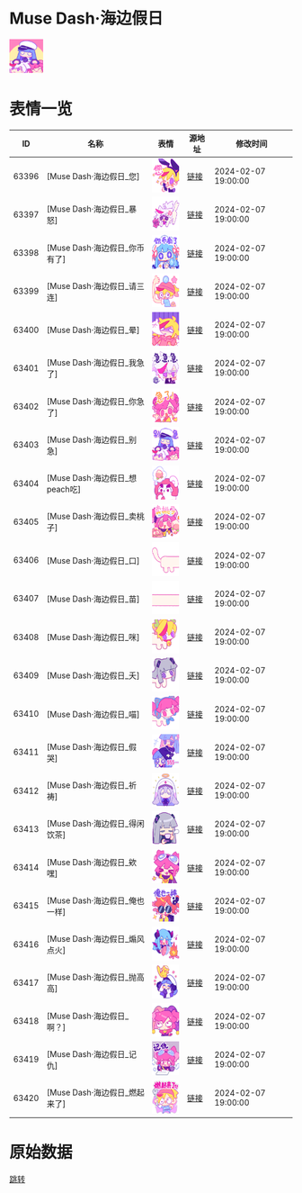 # Muse Dash·海边假日

<img src="./cover.png" height="60" alt="cover" />

# 表情一览

|ID|名称|表情|源地址|修改时间|
|----|----|----|----|----|
|63396|[Muse Dash·海边假日_您]|<img src="./pic/063396_%5BMuse Dash·海边假日_您%5D.png" height="60" alt="您"/>|[链接](https://i0.hdslb.com/bfs/garb/7186ef0e1f49ac2e155b1bf11ecc0df286c83105.png)|2024-02-07 19:00:00|
|63397|[Muse Dash·海边假日_暴怒]|<img src="./pic/063397_%5BMuse Dash·海边假日_暴怒%5D.png" height="60" alt="暴怒"/>|[链接](https://i0.hdslb.com/bfs/garb/73cbc7dbc2b33a4fecdfdb19dedc18b02e0512c4.png)|2024-02-07 19:00:00|
|63398|[Muse Dash·海边假日_你币有了]|<img src="./pic/063398_%5BMuse Dash·海边假日_你币有了%5D.png" height="60" alt="你币有了"/>|[链接](https://i0.hdslb.com/bfs/garb/11303d79a700cad11f76fd18121de62eda642a35.png)|2024-02-07 19:00:00|
|63399|[Muse Dash·海边假日_请三连]|<img src="./pic/063399_%5BMuse Dash·海边假日_请三连%5D.png" height="60" alt="请三连"/>|[链接](https://i0.hdslb.com/bfs/garb/4f8712bc98d2cad5d33ec47bfaf1cc3cd050559e.png)|2024-02-07 19:00:00|
|63400|[Muse Dash·海边假日_晕]|<img src="./pic/063400_%5BMuse Dash·海边假日_晕%5D.png" height="60" alt="晕"/>|[链接](https://i0.hdslb.com/bfs/garb/4ea7e89733d4ea83b1a9a159d1ee68d27a8bc161.png)|2024-02-07 19:00:00|
|63401|[Muse Dash·海边假日_我急了]|<img src="./pic/063401_%5BMuse Dash·海边假日_我急了%5D.png" height="60" alt="我急了"/>|[链接](https://i0.hdslb.com/bfs/garb/9fc648be673a761f14800723ff0b4f8919a3e5bb.png)|2024-02-07 19:00:00|
|63402|[Muse Dash·海边假日_你急了]|<img src="./pic/063402_%5BMuse Dash·海边假日_你急了%5D.png" height="60" alt="你急了"/>|[链接](https://i0.hdslb.com/bfs/garb/8de53fef3f4f124e485e5d3d558dc75709b40a42.png)|2024-02-07 19:00:00|
|63403|[Muse Dash·海边假日_别急]|<img src="./pic/063403_%5BMuse Dash·海边假日_别急%5D.png" height="60" alt="别急"/>|[链接](https://i0.hdslb.com/bfs/garb/7dfe73151e67975c3303300021e1c28627b63457.png)|2024-02-07 19:00:00|
|63404|[Muse Dash·海边假日_想peach吃]|<img src="./pic/063404_%5BMuse Dash·海边假日_想peach吃%5D.png" height="60" alt="想peach吃"/>|[链接](https://i0.hdslb.com/bfs/garb/8b8bbf7916cae4eb9953f970e3177a54508e945e.png)|2024-02-07 19:00:00|
|63405|[Muse Dash·海边假日_卖桃子]|<img src="./pic/063405_%5BMuse Dash·海边假日_卖桃子%5D.png" height="60" alt="卖桃子"/>|[链接](https://i0.hdslb.com/bfs/garb/c29d0390a36706289aaf9b86be44950f06193915.png)|2024-02-07 19:00:00|
|63406|[Muse Dash·海边假日_口]|<img src="./pic/063406_%5BMuse Dash·海边假日_口%5D.png" height="60" alt="口"/>|[链接](https://i0.hdslb.com/bfs/garb/0bb3679106684e646a171e35ff39b756a539fbe3.png)|2024-02-07 19:00:00|
|63407|[Muse Dash·海边假日_苗]|<img src="./pic/063407_%5BMuse Dash·海边假日_苗%5D.png" height="60" alt="苗"/>|[链接](https://i0.hdslb.com/bfs/garb/6d14981e52931441c11c97e819f5481b016b6c49.png)|2024-02-07 19:00:00|
|63408|[Muse Dash·海边假日_咪]|<img src="./pic/063408_%5BMuse Dash·海边假日_咪%5D.png" height="60" alt="咪"/>|[链接](https://i0.hdslb.com/bfs/garb/392f9c52b74e4555fb05bec7e88ff83b17c1753e.png)|2024-02-07 19:00:00|
|63409|[Muse Dash·海边假日_夭]|<img src="./pic/063409_%5BMuse Dash·海边假日_夭%5D.png" height="60" alt="夭"/>|[链接](https://i0.hdslb.com/bfs/garb/a68b7ae6f83febbb0c09c7e1e067b2d1b53e592d.png)|2024-02-07 19:00:00|
|63410|[Muse Dash·海边假日_喵]|<img src="./pic/063410_%5BMuse Dash·海边假日_喵%5D.png" height="60" alt="喵"/>|[链接](https://i0.hdslb.com/bfs/garb/3842befe571cc5744e9fe2c49dce8944014c1b64.png)|2024-02-07 19:00:00|
|63411|[Muse Dash·海边假日_假哭]|<img src="./pic/063411_%5BMuse Dash·海边假日_假哭%5D.png" height="60" alt="假哭"/>|[链接](https://i0.hdslb.com/bfs/garb/8c3b9a26bf4c3b8a5907c6aaa75d90e11962c7e8.png)|2024-02-07 19:00:00|
|63412|[Muse Dash·海边假日_祈祷]|<img src="./pic/063412_%5BMuse Dash·海边假日_祈祷%5D.png" height="60" alt="祈祷"/>|[链接](https://i0.hdslb.com/bfs/garb/f8d232a42c8de9f5fb68419a07cd6df55b20f633.png)|2024-02-07 19:00:00|
|63413|[Muse Dash·海边假日_得闲饮茶]|<img src="./pic/063413_%5BMuse Dash·海边假日_得闲饮茶%5D.png" height="60" alt="得闲饮茶"/>|[链接](https://i0.hdslb.com/bfs/garb/85ea3aecf997a47791aedfa809672c11e4f44118.png)|2024-02-07 19:00:00|
|63414|[Muse Dash·海边假日_欸嘿]|<img src="./pic/063414_%5BMuse Dash·海边假日_欸嘿%5D.png" height="60" alt="欸嘿"/>|[链接](https://i0.hdslb.com/bfs/garb/f7a6692291d5b54effe9e1a23a7eb9d3570a55b4.png)|2024-02-07 19:00:00|
|63415|[Muse Dash·海边假日_俺也一样]|<img src="./pic/063415_%5BMuse Dash·海边假日_俺也一样%5D.png" height="60" alt="俺也一样"/>|[链接](https://i0.hdslb.com/bfs/garb/dd27b83c4340b982f59cdf8ac5d0937f797dc43e.png)|2024-02-07 19:00:00|
|63416|[Muse Dash·海边假日_煽风点火]|<img src="./pic/063416_%5BMuse Dash·海边假日_煽风点火%5D.png" height="60" alt="煽风点火"/>|[链接](https://i0.hdslb.com/bfs/garb/c28a6685e592b70dd08d5bb43603c619048a16ba.png)|2024-02-07 19:00:00|
|63417|[Muse Dash·海边假日_抛高高]|<img src="./pic/063417_%5BMuse Dash·海边假日_抛高高%5D.png" height="60" alt="抛高高"/>|[链接](https://i0.hdslb.com/bfs/garb/9365a97c0a0b687d6aacb9e7e960913ceff85d57.png)|2024-02-07 19:00:00|
|63418|[Muse Dash·海边假日_啊？]|<img src="./pic/063418_%5BMuse Dash·海边假日_啊？%5D.png" height="60" alt="啊？"/>|[链接](https://i0.hdslb.com/bfs/garb/0158e101cfbd924cf407c00eff31f759631f5311.png)|2024-02-07 19:00:00|
|63419|[Muse Dash·海边假日_记仇]|<img src="./pic/063419_%5BMuse Dash·海边假日_记仇%5D.png" height="60" alt="记仇"/>|[链接](https://i0.hdslb.com/bfs/garb/a63e9b998682a8b144ca352f769b706f45b89901.png)|2024-02-07 19:00:00|
|63420|[Muse Dash·海边假日_燃起来了]|<img src="./pic/063420_%5BMuse Dash·海边假日_燃起来了%5D.png" height="60" alt="燃起来了"/>|[链接](https://i0.hdslb.com/bfs/garb/0ac93e461866a9e8bf263f8a87896e5a4a832795.png)|2024-02-07 19:00:00|

# 原始数据

[跳转](./raw.json)

